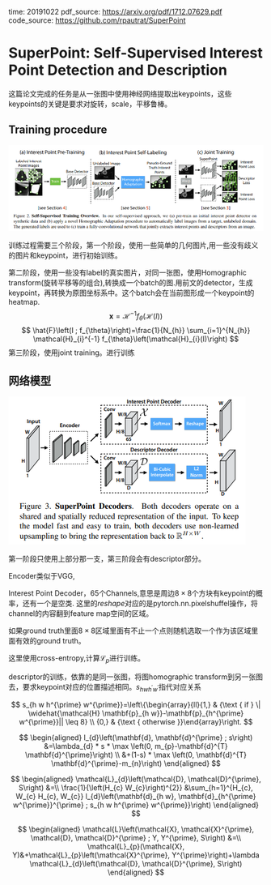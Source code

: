 time: 20191022
pdf_source: https://arxiv.org/pdf/1712.07629.pdf
code_source: https://github.com/rpautrat/SuperPoint
# SuperPoint: Self-Supervised Interest Point Detection and Description

这篇论文完成的任务是从一张图中使用神经网络提取出keypoints，这些keypoints的关键是要求对旋转，scale，平移鲁棒。

## Training procedure

![image](res/superpoint_training.png)

训练过程需要三个阶段，第一个阶段，使用一些简单的几何图片,用一些没有歧义的图片和keypoint，进行初始训练。

第二阶段，使用一些没有label的真实图片，对同一张图，使用Homographic  transform(旋转平移等的组合),转换成一个batch的图.用前文的detector，生成keypoint，再转换为原图坐标系中。这个batch会在当前图形成一个keypoint的heatmap.
$$
\mathbf{x}=\mathcal{H}^{-1} f_{\theta}(\mathcal{H}(I))
$$
$$
\hat{F}\left(I ; f_{\theta}\right)=\frac{1}{N_{h}} \sum_{i=1}^{N_{h}} \mathcal{H}_{i}^{-1} f_{\theta}\left(\mathcal{H}_{i}(I)\right)
$$
第三阶段，使用joint training。进行训练

## 网络模型

![image](res/superpointStructure.png)

第一阶段只使用上部分那一支，第三阶段会有descriptor部分。

Encoder类似于VGG,

Interest Point Decoder，65个Channels,意思是周边$8\times 8$个方块有keypoint的概率，还有一个是空类. 这里的$reshape$对应的是pytorch.nn.pixelshuffel操作，将channel的内容翻到feature map空间的区域。

如果ground truth里面$8\times 8$区域里面有不止一个点则随机选取一个作为该区域里面有效的ground truth。

这里使用cross-entropy,计算$\mathcal{L}_p$进行训练。

descriptor的训练，依靠的是同一张图，将图homographic transform到另一张图去，要求keypoint对应的位置描述相同。$s_{h w h^{\prime} w^{\prime}}$指代对应关系

$$
s_{h w h^{\prime} w^{\prime}}=\left\{\begin{array}{ll}{1,} & {\text { if } \| \widehat{\mathcal{H} \mathbf{p}_{h w}}-\mathbf{p}_{h^{\prime} w^{\prime}}|| \leq 8} \\ {0,} & {\text { otherwise }}\end{array}\right.
$$

$$
\begin{aligned} l_{d}\left(\mathbf{d}, \mathbf{d}^{\prime} ; s\right) &=\lambda_{d} * s * \max \left(0, m_{p}-\mathbf{d}^{T} \mathbf{d}^{\prime}\right) \\ &+(1-s) * \max \left(0, \mathbf{d}^{T} \mathbf{d}^{\prime}-m_{n}\right) \end{aligned}
$$

$$
\begin{aligned} \mathcal{L}_{d}\left(\mathcal{D}, \mathcal{D}^{\prime}, S\right) &=\\ \frac{1}{\left(H_{c} W_{c}\right)^{2}} &\sum_{h=1}^{H_{c}, W_{c} H_{c}, W_{c}} l_{d}\left(\mathbf{d}_{h w}, \mathbf{d}_{h^{\prime} w^{\prime}}^{\prime} ; s_{h w h^{\prime} w^{\prime}}\right) \end{aligned}
$$

$$
\begin{aligned} \mathcal{L}\left(\mathcal{X}, \mathcal{X}^{\prime}, \mathcal{D}, \mathcal{D}^{\prime} ; Y, Y^{\prime}, S\right) &=\\ \mathcal{L}_{p}(\mathcal{X}, Y)&+\mathcal{L}_{p}\left(\mathcal{X}^{\prime}, Y^{\prime}\right)+\lambda \mathcal{L}_{d}\left(\mathcal{D}, \mathcal{D}^{\prime}, S\right) \end{aligned}
$$
